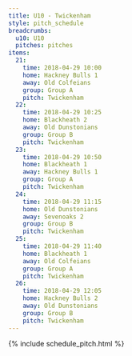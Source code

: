 ```yaml
---
title: U10 - Twickenham
style: pitch_schedule
breadcrumbs:
  u10: U10
  pitches: pitches
items:
  21:
    time: 2018-04-29 10:00
    home: Hackney Bulls 1
    away: Old Colfeians
    group: Group A
    pitch: Twickenham
  22:
    time: 2018-04-29 10:25
    home: Blackheath 2
    away: Old Dunstonians
    group: Group B
    pitch: Twickenham
  23:
    time: 2018-04-29 10:50
    home: Blackheath 1
    away: Hackney Bulls 1
    group: Group A
    pitch: Twickenham
  24:
    time: 2018-04-29 11:15
    home: Old Dunstonians
    away: Sevenoaks 2
    group: Group B
    pitch: Twickenham
  25:
    time: 2018-04-29 11:40
    home: Blackheath 1
    away: Old Colfeians
    group: Group A
    pitch: Twickenham
  26:
    time: 2018-04-29 12:05
    home: Hackney Bulls 2
    away: Old Dunstonians
    group: Group B
    pitch: Twickenham
---
```


{% include schedule_pitch.html %}
